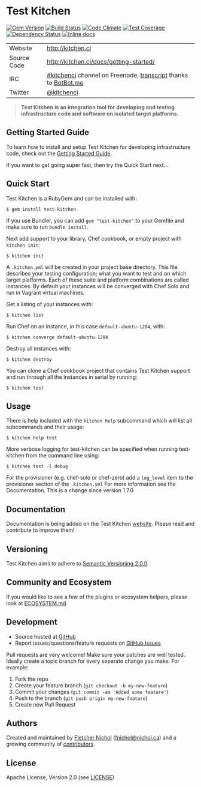 # Test Kitchen

[![Gem Version](https://badge.fury.io/rb/test-kitchen.svg)](http://badge.fury.io/rb/test-kitchen)
[![Build Status](https://secure.travis-ci.org/test-kitchen/test-kitchen.svg?branch=master)](https://travis-ci.org/test-kitchen/test-kitchen)
[![Code Climate](https://codeclimate.com/github/test-kitchen/test-kitchen.svg)](https://codeclimate.com/github/test-kitchen/test-kitchen)
[![Test Coverage](https://codeclimate.com/github/test-kitchen/test-kitchen/coverage.svg)](https://codeclimate.com/github/test-kitchen/test-kitchen)
[![Dependency Status](https://gemnasium.com/test-kitchen/test-kitchen.svg)](https://gemnasium.com/test-kitchen/test-kitchen)
[![Inline docs](http://inch-ci.org/github/test-kitchen/test-kitchen.svg?branch=master)](http://inch-ci.org/github/test-kitchen/test-kitchen)

|             |                                               |
|-------------|-----------------------------------------------|
| Website     | http://kitchen.ci                             |
| Source Code | http://kitchen.ci/docs/getting-started/       |
| IRC         | [#kitchenci][irc] channel on Freenode, [transcript][irc_log] thanks to [BotBot.me][botbotme] |
| Twitter     | [@kitchenci][twitter]                         |

> **Test Kitchen is an integration tool for developing and testing
> infrastructure code and software on isolated target platforms.**

## Getting Started Guide

To learn how to install and setup Test Kitchen for developing infrastructure
code, check out the [Getting Started Guide][guide].

If you want to get going super fast, then try the Quick Start next...

## Quick Start

Test Kitchen is a RubyGem and can be installed with:

```
$ gem install test-kitchen
```

If you use Bundler, you can add `gem "test-kitchen"` to your Gemfile and make
sure to run `bundle install`.

Next add support to your library, Chef cookbook, or empty project with `kitchen
init`:

```
$ kitchen init
```

A `.kitchen.yml` will be created in your project base directory. This file
describes your testing configuration; what you want to test and on which target
platforms. Each of these suite and platform combinations are called instances.
By default your instances will be converged with Chef Solo and run in Vagrant
virtual machines.

Get a listing of your instances with:

```
$ kitchen list
```

Run Chef on an instance, in this case `default-ubuntu-1204`, with:

```
$ kitchen converge default-ubuntu-1204
```

Destroy all instances with:

```
$ kitchen destroy
```

You can clone a Chef cookbook project that contains Test Kitchen support and
run through all the instances in serial by running:

```
$ kitchen test
```

## Usage

There is help included with the `kitchen help` subcommand which will list all
subcommands and their usage:

```
$ kitchen help test
```

More verbose logging for test-kitchen can be specified when running test-kitchen from the command line using:

```
$ kitchen test -l debug
```

For the provisioner (e.g. chef-solo or chef-zero) add a `log_level` item to the provisioner section of the `.kitchen.yml`
For more information see the Documentation.  This is a change since version 1.7.0

## Documentation

Documentation is being added on the Test Kitchen [website][website]. Please
read and contribute to improve them!

## Versioning

Test Kitchen aims to adhere to [Semantic Versioning 2.0.0][semver].

## Community and Ecosystem

If you would like to see a few of the plugins or ecosystem helpers, please look at [ECOSYSTEM.md][ecosystem].

## Development

* Source hosted at [GitHub][repo]
* Report issues/questions/feature requests on [GitHub Issues][issues]

Pull requests are very welcome! Make sure your patches are well tested.
Ideally create a topic branch for every separate change you make. For
example:

1. Fork the repo
2. Create your feature branch (`git checkout -b my-new-feature`)
3. Commit your changes (`git commit -am 'Added some feature'`)
4. Push to the branch (`git push origin my-new-feature`)
5. Create new Pull Request

## Authors

Created and maintained by [Fletcher Nichol][fnichol] (<fnichol@nichol.ca>) and
a growing community of [contributors][contributors].

## License

Apache License, Version 2.0 (see [LICENSE][license])

[botbotme]: https://botbot.me/
[contributors]: https://github.com/test-kitchen/test-kitchen/graphs/contributors
[fnichol]: https://github.com/fnichol
[guide]: http://kitchen.ci/docs/getting-started/
[irc]: http://webchat.freenode.net/?channels=kitchenci
[irc_log]: https://botbot.me/freenode/kitchenci/
[issues]: https://github.com/test-kitchen/test-kitchen/issues
[license]: https://github.com/test-kitchen/test-kitchen/blob/master/LICENSE
[repo]: https://github.com/test-kitchen/test-kitchen
[semver]: http://semver.org/
[twitter]: https://twitter.com/kitchenci
[website]: http://kitchen.ci
[ecosystem]: https://github.com/test-kitchen/test-kitchen/blob/master/ECOSYSTEM.md
